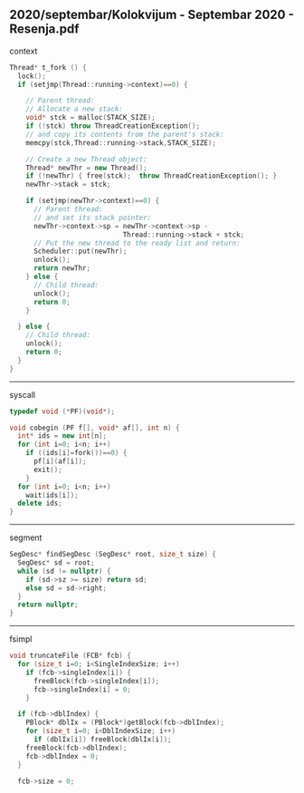 2020/septembar/Kolokvijum - Septembar 2020 - Resenja.pdf
--------------------------------------------------------------------------------
context
```cpp
Thread* t_fork () {
  lock();
  if (setjmp(Thread::running->context)==0) {

    // Parent thread:
    // Allocate a new stack:
    void* stck = malloc(STACK_SIZE);
    if (!stck) throw ThreadCreationException();
    // and copy its contents from the parent's stack:
    memcpy(stck,Thread::running->stack,STACK_SIZE);

    // Create a new Thread object:
    Thread* newThr = new Thread();
    if (!newThr) { free(stck);  throw ThreadCreationException(); }
    newThr->stack = stck;

    if (setjmp(newThr->context)==0) {
      // Parent thread:
      // and set its stack pointer:
      newThr->context->sp = newThr->context->sp -
                            Thread::running->stack + stck;
      // Put the new thread to the ready list and return:
      Scheduler::put(newThr);
      unlock();
      return newThr;
    } else {
      // Child thread:
      unlock();
      return 0;
    }

  } else {
    // Child thread:
    unlock();
    return 0;
  }
}
```

--------------------------------------------------------------------------------
syscall
```cpp
typedef void (*PF)(void*);

void cobegin (PF f[], void* af[], int n) {
  int* ids = new int[n];
  for (int i=0; i<n; i++)
    if ((ids[i]=fork())==0) {
      pf[i](af[i]);
      exit();
    }
  for (int i=0; i<n; i++)
    wait(ids[i]);
  delete ids;
}
```

--------------------------------------------------------------------------------
segment
```cpp
SegDesc* findSegDesc (SegDesc* root, size_t size) {
  SegDesc* sd = root;
  while (sd != nullptr) {
    if (sd->sz >= size) return sd;
    else sd = sd->right;
  }
  return nullptr;
}
```

--------------------------------------------------------------------------------
fsimpl
```cpp
void truncateFile (FCB* fcb) {
  for (size_t i=0; i<SingleIndexSize; i++)
    if (fcb->singleIndex[i]) {
      freeBlock(fcb->singleIndex[i]);
      fcb->singleIndex[i] = 0;
    }

  if (fcb->dblIndex) {
    PBlock* dblIx = (PBlock*)getBlock(fcb->dblIndex);
    for (size_t i=0; i<DblIndexSize; i++)
      if (dblIx[i]) freeBlock(dblIx[i]);
    freeBlock(fcb->dblIndex);
    fcb->dblIndex = 0;
  }

  fcb->size = 0;
```
